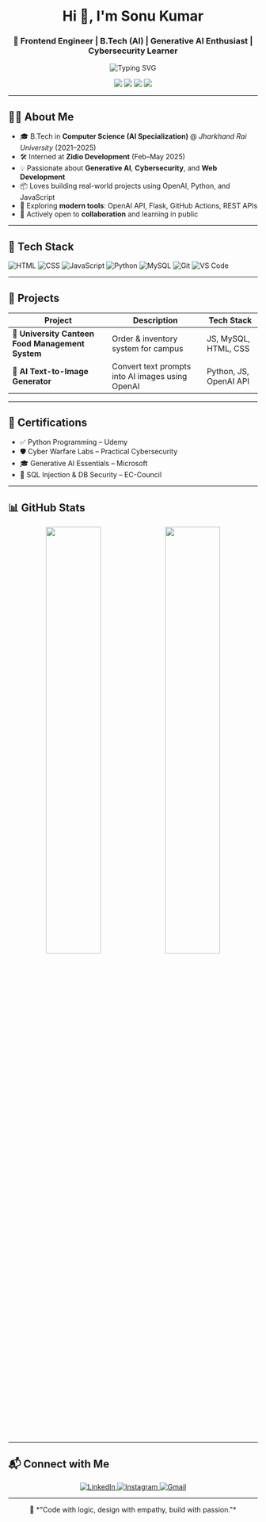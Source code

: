<h1 align="center">Hi 👋, I'm Sonu Kumar</h1>
<h3 align="center">🚀 Frontend Engineer | B.Tech (AI) | Generative AI Enthusiast | Cybersecurity Learner</h3>

<p align="center">
  <img src="https://readme-typing-svg.herokuapp.com?font=Fira+Code&weight=500&pause=1000&color=4CAF50&center=true&vCenter=true&width=435&lines=Frontend+Engineer+%7C+AI+Student;Cybersecurity+%7C+Generative+AI+%7C+OpenAI+Dev;Always+Learning+%F0%9F%93%9A+Always+Building+%F0%9F%9A%80" alt="Typing SVG" />
</p>

<p align="center">
  <img src="https://img.shields.io/badge/JavaScript-F7DF1E?style=for-the-badge&logo=javascript&logoColor=black"/>
  <img src="https://img.shields.io/badge/Python-3776AB?style=for-the-badge&logo=python&logoColor=white"/>
  <img src="https://img.shields.io/badge/MySQL-4479A1?style=for-the-badge&logo=mysql&logoColor=white"/>
  <img src="https://img.shields.io/badge/OpenAI-412991?style=for-the-badge&logo=openai&logoColor=white"/>
</p>

---

## 👨‍💻 About Me

- 🎓 B.Tech in **Computer Science (AI Specialization)** @ *Jharkhand Rai University* (2021–2025)
- 🛠️ Interned at **Zidio Development** (Feb–May 2025)
- 💡 Passionate about **Generative AI**, **Cybersecurity**, and **Web Development**
- 📦 Loves building real-world projects using OpenAI, Python, and JavaScript
- 🚀 Exploring **modern tools**: OpenAI API, Flask, GitHub Actions, REST APIs
- 🤝 Actively open to **collaboration** and learning in public

---

## 🔧 Tech Stack

![HTML](https://img.shields.io/badge/-HTML5-E34F26?logo=html5&logoColor=fff&style=flat-square)
![CSS](https://img.shields.io/badge/-CSS3-1572B6?logo=css3&logoColor=fff&style=flat-square)
![JavaScript](https://img.shields.io/badge/-JavaScript-F7DF1E?logo=javascript&logoColor=000&style=flat-square)
![Python](https://img.shields.io/badge/-Python-3776AB?logo=python&logoColor=fff&style=flat-square)
![MySQL](https://img.shields.io/badge/-MySQL-4479A1?logo=mysql&logoColor=fff&style=flat-square)
![Git](https://img.shields.io/badge/-Git-F05032?logo=git&logoColor=fff&style=flat-square)
![VS Code](https://img.shields.io/badge/-VSCode-007ACC?logo=visual-studio-code&logoColor=fff&style=flat-square)

---

## 💼 Projects

| Project | Description | Tech Stack |
|--------|-------------|------------|
| 🎯 **University Canteen Food Management System** | Order & inventory system for campus | JS, MySQL, HTML, CSS |
| 🧠 **AI Text-to-Image Generator** | Convert text prompts into AI images using OpenAI | Python, JS, OpenAI API |

---

## 🏅 Certifications

- ✅ Python Programming – Udemy  
- 🛡️ Cyber Warfare Labs – Practical Cybersecurity  
- 🎓 Generative AI Essentials – Microsoft  
- 🧩 SQL Injection & DB Security – EC-Council

---

## 📊 GitHub Stats

<p align="center">
  <img src="https://github-readme-stats.vercel.app/api?username=rajsonugupta11&show_icons=true&theme=tokyonight&hide_border=false" width="47%"/>
  <img src="https://github-readme-streak-stats.herokuapp.com?user=rajsonugupta11&theme=tokyonight&hide_border=false" width="47%"/>
</p>

---

## 📬 Connect with Me

<p align="center">
  <a href="https://www.linkedin.com/in/sonu-kumar-836688279/" target="_blank">
    <img alt="LinkedIn" src="https://img.shields.io/badge/LinkedIn-blue?style=for-the-badge&logo=linkedin" />
  </a>
  <a href="https://instagram.com/rajsonugupta11" target="_blank">
    <img alt="Instagram" src="https://img.shields.io/badge/Instagram-purple?style=for-the-badge&logo=instagram" />
  </a>
  <a href="mailto:rajsonugupta9@gmail.com">
    <img alt="Gmail" src="https://img.shields.io/badge/Gmail-red?style=for-the-badge&logo=gmail" />
  </a>
</p>

---

<p align="center">
  🧠 *"Code with logic, design with empathy, build with passion."*
</p>
